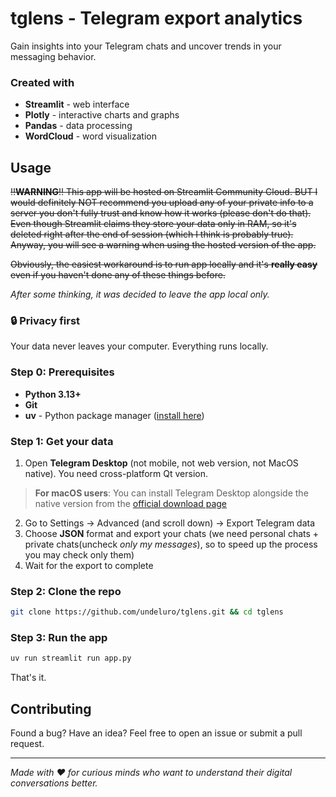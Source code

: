# tglens - Telegram export analytics
Gain insights into your Telegram chats and uncover trends in your messaging behavior.

### Created with
- **Streamlit** - web interface
- **Plotly** - interactive charts and graphs  
- **Pandas** - data processing
- **WordCloud** - word visualization

## Usage
~~‼️**WARNING**‼️ This app will be hosted on Streamlit Community Cloud. BUT I would definitely NOT recommend you upload any of your private info to a server you don't fully trust and know how it works (please don't do that). Even though Streamlit claims they store your data only in RAM, so it's deleted right after the end of session (which I think is probably true). Anyway, you will see a warning when using the hosted version of the app.~~

~~Obviously, the easiest workaround is to run app locally and it's **really easy** even if you haven't done any of these things before.~~

*After some thinking, it was decided to leave the app local only.*

### 🔒 Privacy first
Your data never leaves your computer. Everything runs locally.

### Step 0: Prerequisites
- **Python 3.13+** 
- **Git** 
- **uv** - Python package manager ([install here](https://docs.astral.sh/uv/getting-started/installation/))

### Step 1: Get your data
1. Open **Telegram Desktop** (not mobile, not web version, not MacOS native). You need cross-platform Qt version.
> **For macOS users**: You can install Telegram Desktop alongside the native version from the [official download page](https://desktop.telegram.org/)
2. Go to Settings → Advanced (and scroll down) → Export Telegram data
3. Choose **JSON** format and export your chats (we need personal chats + private chats(uncheck *only my messages*), so to speed up the process you may check only them)
4. Wait for the export to complete

### Step 2: Clone the repo
```bash
git clone https://github.com/undeluro/tglens.git && cd tglens
```

### Step 3: Run the app
```bash
uv run streamlit run app.py
```

That's it.

## Contributing
Found a bug? Have an idea? Feel free to open an issue or submit a pull request.

---

*Made with ❤️ for curious minds who want to understand their digital conversations better.* 